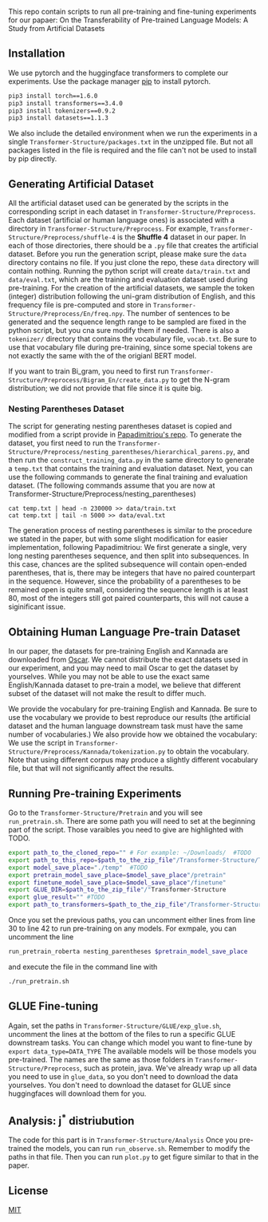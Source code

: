 This repo contain scripts to run all pre-training and fine-tuning experiments for our papaer:
On the Transferability of Pre-trained Language Models: A Study from Artificial Datasets


## Installation
We use pytorch and the huggingface transformers to complete our experiments.
Use the package manager [pip](https://pip.pypa.io/en/stable/) to install pytorch. 
```bash
pip3 install torch==1.6.0
pip3 install transformers==3.4.0
pip3 install tokenizers==0.9.2
pip3 install datasets==1.1.3
```

We also include the detailed environment when we run the experiments in a single `Transformer-Structure/packages.txt` in the unzipped file.
But not all packages listed in the file is required and the file can't not be used to install by pip directly. 

## Generating Artificial Dataset
All the artificial dataset used can be generated by the scripts in the corresponding script in each dataset in  `Transformer-Structure/Preprocess`.
Each dataset (artificial or human language ones) is associated with a directory in `Transformer-Structure/Preprocess`.
For example, `Transformer-Structure/Preprocess/shuffle-4` is the **Shuffle 4** dataset in our paper.
In each of those directories, there should be a `.py` file that creates the artificial dataset. 
Before you run the generation script, please make sure the `data` directory contains no file.
If you just clone the repo, these `data` directory will contain nothing.
Running the python script will create `data/train.txt` and `data/eval.txt`, which are the training and evaluation dataset used during pre-training.
For the creation of the artificial datasets, we sample the token (integer) distribution following the uni-gram distribution of English, and this frequency file is pre-computed and store in `Transformer-Structure/Preprocess/En/freq.npy`.
The number of sentences to be generated and the sequence length range to be sampled are fixed in the python script, but you cna sure modify them if needed.
There is also a `tokenizer/` directory that contains the vocabulary file, `vocab.txt`.
Be sure to use that vocabulary file during pre-training, since some special tokens are not exactly the same with the of the origianl BERT model.

If you want to train Bi_gram, you need to first run `Transformer-Structure/Preprocess/Bigram_En/create_data.py` to get the N-gram distribution; we did not provide that file since it is quite big.

### Nesting Parentheses Dataset
The script for generating nesting parentheses dataset is copied and modified from a script provide in [Papadimitriou's repo](https://github.com/toizzy/tilt-transfer).
To generate the dataset, you first need to run the `Transformer-Structure/Preprocess/nesting_parentheses/hierarchical_parens.py`, and then run the `construct_training_data.py` in the same directory to generate a `temp.txt` that contains the training and evaluation dataset.
Next, you can use the following commands to generate the final training and evaluation dataset.
(The following commands assume that you are now at Transformer-Structure/Preprocess/nesting_parentheses)
```
cat temp.txt | head -n 230000 >> data/train.txt
cat temp.txt | tail -n 5000 >> data/eval.txt
```
The generation process of nesting parentheses is similar to the procedure we stated in the paper, but with some slight modification for easier implementation, following Papadimitriou:
We first generate a single, very long nesting parentheses sequence, and then split into subsequences.
In this case, chances are the splited subsequence will contain open-ended parentheses, that is, there may be integers that have no paired counterpart in the sequence.
However, since the probability of a parentheses to be remained open is quite small, considering the sequence length is at least 80, most of the integers still got paired counterparts, this will not cause a siginificant issue.


## Obtaining Human Language Pre-train Dataset
In our paper, the datasets for pre-training English and Kannada are downloaded from [Oscar](https://oscar-corpus.com/post/oscar-v21-09/).
We cannot distribute the exact datasets used in our experiment, and you may need to mail Oscar to get the dataset by yourselves.
While you may not be able to use the exact same English/Kannada dataset to pre-train a model, we believe that different subset of the dataset will not make the result to differ much.

We provide the vocabulary for pre-training English and Kannada. 
Be sure to use the vocabulary we provide to best reproduce our results (the artificial dataset and the human language downstream task must have the same number of vocabularies.)
We also provide how we obtained the vocabulary: We use the script in `Transformer-Structure/Preprocess/Kannada/tokenization.py` to obtain the vocabulary.
Note that using different corpus may produce a slightly different vocabulary file, but that will not significantly affect the results.


## Running Pre-training Experiments
Go to the `Transformer-Structure/Pretrain` and you will see `run_pretrain.sh`.
There are some path you will need to set at the beginning part of the script.
Those varaibles you need to give are highlighted with TODO.
```bash
export path_to_the_cloned_repo="" # For example: ~/Downloads/  #TODO
export path_to_this_repo=$path_to_the_zip_file"/Transformer-Structure/Transformer-Structure"
export model_save_place="./temp"  #TODO
export pretrain_model_save_place=$model_save_place"/pretrain"
export finetune_model_save_place=$model_save_place"/finetune"
export GLUE_DIR=$path_to_the_zip_file"/"Transformer-Structure
export glue_result="" #TODO
export path_to_transformers=$path_to_the_zip_file"/Transformer-Structure"
```
Once you set the previous paths, you can uncomment either lines from line 30 to line 42 to run pre-training on any models.
For exmpale, you can uncomment the line
```bash
run_pretrain_roberta nesting_parentheses $pretrain_model_save_place
```
and execute the file in the command line with
```bash
./run_pretrain.sh
```


## GLUE Fine-tuning
Again, set the paths in `Transformer-Structure/GLUE/exp_glue.sh`, uncomment the lines at the bottom of the files to run a specific GLUE downstream tasks.
You can change which model you want to fine-tune by `export data_type=DATA_TYPE` 
The available models will be those models you pre-trained. The names are the same as those folders in `Transformer-Structure/Preprocess`, such as protein, java.
We've already wrap up all data you need to use in `glue_data`, so you don't need to download the data yourselves.
You don't need to download the dataset for GLUE since huggingfaces will download them for you.

## Analysis: j<sup>\*</sup> distriubution
The code for this part is in `Transformer-Structure/Analysis`
Once you pre-trained the models, you can run `run_observe.sh`.
Remember to modify the paths in that file.
Then you can run `plot.py` to get figure similar to that in the paper.

## License
[MIT](https://choosealicense.com/licenses/mit/)
